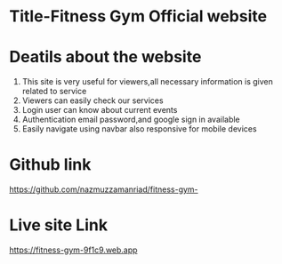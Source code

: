 # Title-Fitness Gym Official website


# Deatils about the website
1. This site is very useful for viewers,all necessary information is given related to service
2. Viewers can easily check our services 
3. Login user can know about current events
4. Authentication email password,and google sign in available
5. Easily navigate using navbar also responsive for mobile devices

# Github link
https://github.com/nazmuzzamanriad/fitness-gym-



# Live site Link
https://fitness-gym-9f1c9.web.app



